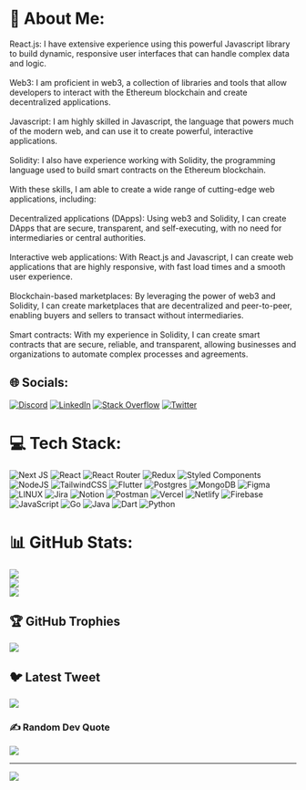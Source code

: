 # 💫 About Me:
React.js: I have extensive experience using this powerful Javascript library to build dynamic, responsive user interfaces that can handle complex data and logic.<br><br>Web3: I am proficient in web3, a collection of libraries and tools that allow developers to interact with the Ethereum blockchain and create decentralized applications.<br><br>Javascript: I am highly skilled in Javascript, the language that powers much of the modern web, and can use it to create powerful, interactive applications.<br><br>Solidity: I also have experience working with Solidity, the programming language used to build smart contracts on the Ethereum blockchain.<br><br>With these skills, I am able to create a wide range of cutting-edge web applications, including:<br><br>Decentralized applications (DApps): Using web3 and Solidity, I can create DApps that are secure, transparent, and self-executing, with no need for intermediaries or central authorities.<br><br>Interactive web applications: With React.js and Javascript, I can create web applications that are highly responsive, with fast load times and a smooth user experience.<br><br>Blockchain-based marketplaces: By leveraging the power of web3 and Solidity, I can create marketplaces that are decentralized and peer-to-peer, enabling buyers and sellers to transact without intermediaries.<br><br>Smart contracts: With my experience in Solidity, I can create smart contracts that are secure, reliable, and transparent, allowing businesses and organizations to automate complex processes and agreements.


## 🌐 Socials:
[![Discord](https://img.shields.io/badge/Discord-%237289DA.svg?logo=discord&logoColor=white)](https://discord.gg/770488857736380427) [![LinkedIn](https://img.shields.io/badge/LinkedIn-%230077B5.svg?logo=linkedin&logoColor=white)](https://linkedin.com/in/vishnu-s-034521191) [![Stack Overflow](https://img.shields.io/badge/-Stackoverflow-FE7A16?logo=stack-overflow&logoColor=white)](https://stackoverflow.com/users/18495367) [![Twitter](https://img.shields.io/badge/Twitter-%231DA1F2.svg?logo=Twitter&logoColor=white)](https://twitter.com/VishnuS67941643) 

# 💻 Tech Stack:
![Next JS](https://img.shields.io/badge/Next-black?style=for-the-badge&logo=next.js&logoColor=white) ![React](https://img.shields.io/badge/react-%2320232a.svg?style=for-the-badge&logo=react&logoColor=%2361DAFB) ![React Router](https://img.shields.io/badge/React_Router-CA4245?style=for-the-badge&logo=react-router&logoColor=white) ![Redux](https://img.shields.io/badge/redux-%23593d88.svg?style=for-the-badge&logo=redux&logoColor=white) ![Styled Components](https://img.shields.io/badge/styled--components-DB7093?style=for-the-badge&logo=styled-components&logoColor=white) ![NodeJS](https://img.shields.io/badge/node.js-6DA55F?style=for-the-badge&logo=node.js&logoColor=white) ![TailwindCSS](https://img.shields.io/badge/tailwindcss-%2338B2AC.svg?style=for-the-badge&logo=tailwind-css&logoColor=white) ![Flutter](https://img.shields.io/badge/Flutter-%2302569B.svg?style=for-the-badge&logo=Flutter&logoColor=white) ![Postgres](https://img.shields.io/badge/postgres-%23316192.svg?style=for-the-badge&logo=postgresql&logoColor=white) ![MongoDB](https://img.shields.io/badge/MongoDB-%234ea94b.svg?style=for-the-badge&logo=mongodb&logoColor=white) 	![Figma](https://img.shields.io/badge/figma-%23F24E1E.svg?style=for-the-badge&logo=figma&logoColor=white) ![LINUX](https://img.shields.io/badge/Linux-FCC624?style=for-the-badge&logo=linux&logoColor=black) ![Jira](https://img.shields.io/badge/jira-%230A0FFF.svg?style=for-the-badge&logo=jira&logoColor=white) ![Notion](https://img.shields.io/badge/Notion-%23000000.svg?style=for-the-badge&logo=notion&logoColor=white) ![Postman](https://img.shields.io/badge/Postman-FF6C37?style=for-the-badge&logo=postman&logoColor=white) ![Vercel](https://img.shields.io/badge/vercel-%23000000.svg?style=for-the-badge&logo=vercel&logoColor=white) ![Netlify](https://img.shields.io/badge/netlify-%23000000.svg?style=for-the-badge&logo=netlify&logoColor=#00C7B7) ![Firebase](https://img.shields.io/badge/firebase-%23039BE5.svg?style=for-the-badge&logo=firebase) ![JavaScript](https://img.shields.io/badge/javascript-%23323330.svg?style=for-the-badge&logo=javascript&logoColor=%23F7DF1E) ![Go](https://img.shields.io/badge/go-%2300ADD8.svg?style=for-the-badge&logo=go&logoColor=white) ![Java](https://img.shields.io/badge/java-%23ED8B00.svg?style=for-the-badge&logo=java&logoColor=white) ![Dart](https://img.shields.io/badge/dart-%230175C2.svg?style=for-the-badge&logo=dart&logoColor=white) ![Python](https://img.shields.io/badge/python-3670A0?style=for-the-badge&logo=python&logoColor=ffdd54)
# 📊 GitHub Stats:
![](https://github-readme-stats.vercel.app/api?username=vishnu5104&theme=blue-green&hide_border=true&include_all_commits=true&count_private=true)<br/>
![](https://github-readme-streak-stats.herokuapp.com/?user=vishnu5104&theme=blue-green&hide_border=true)<br/>
![](https://github-readme-stats.vercel.app/api/top-langs/?username=vishnu5104&theme=blue-green&hide_border=true&include_all_commits=true&count_private=true&layout=compact)

## 🏆 GitHub Trophies
![](https://github-profile-trophy.vercel.app/?username=vishnu5104&theme=radical&no-frame=true&no-bg=true&margin-w=4)

## 🐦 Latest Tweet
[![](https://gtce.itsvg.in/api?username=VishnuS67941643)](https://github.com/VishwaGauravIn/github-twitter-card-embed)

### ✍️ Random Dev Quote
![](https://quotes-github-readme.vercel.app/api?type=horizontal&theme=radical)

---
[![](https://visitcount.itsvg.in/api?id=vishnu5104&icon=0&color=0)](https://visitcount.itsvg.in)

